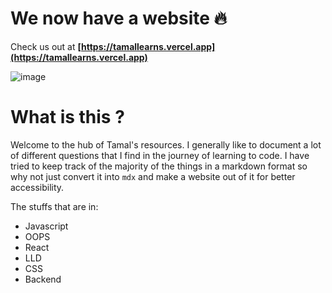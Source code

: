 # We now have a website 🔥

Check us out at **[https://tamallearns.vercel.app](https://tamallearns.vercel.app)**

![image](https://github.com/tamalCodes/literally-learning/assets/72851613/8c48b309-e19f-47ef-aabd-36dea3aa3cd9)

# What is this ?

Welcome to the hub of Tamal's resources. I generally like to document a lot of different questions that I find in the journey of learning to code. I have tried to keep track of the majority of the things in a markdown format so why not just convert it into `mdx` and make a website out of it for better accessibility.

The stuffs that are in:

 - Javascript
 - OOPS
 - React
 - LLD
 - CSS
 - Backend

